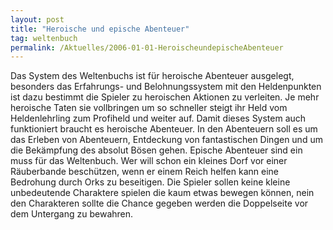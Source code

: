 ```yaml
---
layout: post
title: "Heroische und epische Abenteuer"
tag: weltenbuch
permalink: /Aktuelles/2006-01-01-HeroischeundepischeAbenteuer
---
```


Das System des Weltenbuchs ist für heroische Abenteuer ausgelegt, besonders das Erfahrungs- und Belohnungssystem mit den Heldenpunkten ist dazu bestimmt die Spieler zu heroischen Aktionen zu verleiten. Je mehr heroische Taten sie vollbringen um so schneller steigt ihr Held vom Heldenlehrling zum Profiheld und weiter auf. Damit dieses System auch funktioniert braucht es heroische Abenteuer. In den Abenteuern soll es um das Erleben von Abenteuern, Entdeckung von fantastischen Dingen und um die Bekämpfung des absolut Bösen gehen. Epische Abenteuer sind ein muss für das Weltenbuch. Wer will schon ein kleines Dorf vor einer Räuberbande beschützen, wenn er einem Reich helfen kann eine Bedrohung durch Orks zu beseitigen. Die Spieler sollen keine kleine unbedeutende Charaktere spielen die kaum etwas bewegen können, nein den Charakteren sollte die Chance gegeben werden die Doppelseite vor dem Untergang zu bewahren.


